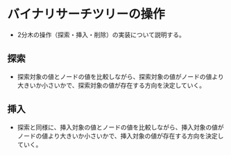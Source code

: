 # バイナリサーチツリーの操作

- 2分木の操作（探索・挿入・削除）の実装について説明する。

## 探索

- 探索対象の値とノードの値を比較しながら、探索対象の値がノードの値より大きいか小さいかで、探索対象の値が存在する方向を決定していく。

## 挿入

- 探索と同様に、挿入対象の値とノードの値を比較しながら、挿入対象の値がノードの値より大きいか小さいかで、挿入対象の値が存在する方向を決定していく。
